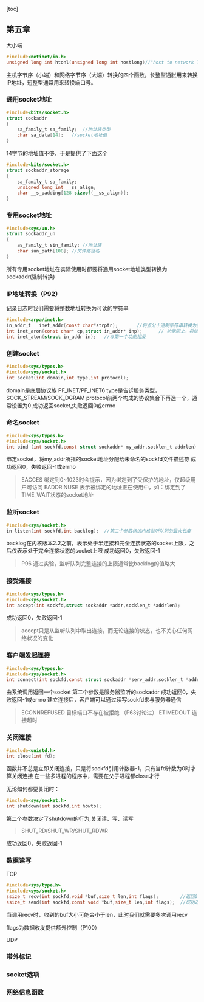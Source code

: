 [toc]
## 第五章
大小端
```c
#include<netinet/in.h>
unsigned long int htonl(unsigned long int hostlong)//"host to network long"
```
主机字节序（小端）和网络字节序（大端）转换的四个函数，长整型通胀用来转换IP地址，短整型通常用来转换端口号。

### 通用socket地址
```c
#include<bits/socket.h>
struct sockaddr
{
    sa_family_t sa_family;  //地址族类型
    char sa_data[14];   //socket地址值
}
```

14字节的地址值不够，于是提供了下面这个

```c
#include<bits/socket.h>
struct sockaddr_storage
{
    sa_family_t sa_family;
    unsigned long int __ss_align;
    char __s_padding[128-sizeof(__ss_align)];
}
```

### 专用socket地址
```c
#include<sys/un.h>
struct sockaddr_un
{
    as_family_t sin_family; //地址族
    char sun_path[108]; //文件路径名
}
```

所有专用socket地址在实际使用时都要将通用socket地址类型转换为sockaddr(强制转换)

### IP地址转换（P92）

记录日志时我们需要将整数地址转换为可读的字符串

```c
#include<arpa/inet.h>
in_addr_t   inet_addr(const char*strptr);       //将点分十进制字符串转换为整数地址
int inet_aron(const char* cp,struct in_addr* inp);      // 功能同上，将结果存于struct中，成功返回1，失败返回0
int inet_aton(struct in_addr in);   //与第一个功能相反
```

### 创建socket
```c
#include<sys/types.h>
#include<sys/socket.h>
int socket(int domain,int type,int protocol);
```
domain是底层协议族 PF_INET/PF_INET6
type是告诉服务类型，SOCK_STREAM/SOCK_DGRAM
protocol前两个构成的协议集合下再选一个，通常设置为0
成功返回socket,失败返回0或errno

### 命名socket

```c
#include<sys/types.h>
#include<sys/socket.h>
int bind (int sockfd,const struct sockaddr* my_addr,socklen_t addrlen);
```
绑定socket，将my_addr所指的socket地址分配给未命名的sockfd文件描述符
成功返回0，失败返回-1或errno

>EACCES 绑定到0~1023时会提示，因为绑定到了受保护的地址，仅超级用户可访问
>EADDRINUSE  表示被绑定的地址正在使用中，如：绑定到了TIME_WAIT状态的socket地址

### 监听socket

```c
#include<sys/socket.h>
in listen(int sockfd,int backlog);  //第二个参数标识内核监听队列的最大长度
```
backlog在内核版本2.2之前，表示处于半连接和完全连接状态的socket上限，之后仅表示处于完全连接状态的socket上限
成功返回0，失败返回-1

>P96 通过实验，监听队列完整连接的上限通常比backlog的值略大

### 接受连接
```c
#include<sys/types.h>
#include<sys/socket.h>
int accept(int sockfd,struct sockaddr *addr,socklen_t *addrlen);
```
成功返回0，失败返回-1

>accept只是从监听队列中取出连接，而无论连接的状态，也不关心任何网络状况的变化



### 客户端发起连接
```c
#include<sys/types.h>
#include<sys/socket.h>
int connect(int sockfd,const struct sockaddr *serv_addr,socklen_t *addrlen);
```
由系统调用返回一个socket
第二个参数是服务器监听的sockaddr
成功返回0，失败返回-1或errno
建立连接后，客户端可以通过读写sockfd来与服务器通信
>ECONNREFUSED  目标端口不存在被拒绝 （P63讨论过）
>ETIMEDOUT  连接超时


### 关闭连接
```c
#include<unistd.h>
int close(int fd);
```
函数并不总是立即关闭连接，只是将sockfd引用计数器-1，只有当fd计数为0时才算关闭连接
在一些多进程的程序中，需要在父子进程都close才行


无论如何都要关闭时：
```c
#include<sys/socket.h>
int shutdown(int sockfd,int howto);
```
第二个参数决定了shutdown的行为,关闭读、写、读写
>SHUT_RD/SHUT_WR/SHUT_RDWR

成功返回0，失败返回-1


### 数据读写
TCP
```c
#include<sys/type.h>
#include<sys/socket.h>
ssize_t recv(int sockfd,void *buf,size_t len,int flags);        //返回0代表通信对方已经关闭连接，出错返回-1或errno
ssize_t send(int sockfd,const void *buf,size_t len,int flags);  //成功返回写入数据的大小，失败返回-1或errno
``` 

当调用recv时，收到的buf大小可能会小于len，此时我们就需要多次调用recv

flags为数据收发提供额外控制（P100）

UDP

### 带外标记

### socket选项

### 网络信息函数